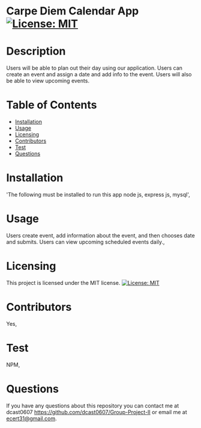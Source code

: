 
  # Carpe Diem Calendar App                [![License: MIT](https://img.shields.io/badge/License-MIT-yellow.svg)](https://opensource.org/licenses/MIT)
  # Description
  Users will be able to plan out their day using our application. Users can create an event and assign a date and add info to the event. Users will also be able to view upcoming events.
  # Table of Contents
  * [Installation](#installation)
  * [Usage](#usage)
  * [Licensing](#licensing)
  * [Contributors](#contributors)
  * [Test](#test)
  * [Questions](#questions)
 
  # Installation
  'The following must be installed to run this app
  node js, express js, mysql',

  # Usage
  Users create event, add information about the event, and then chooses date and submits. Users can view upcoming scheduled events daily.,

  # Licensing 
  This project is licensed under the MIT license.
[![License: MIT](https://img.shields.io/badge/License-MIT-yellow.svg)](https://opensource.org/licenses/MIT)

  # Contributors
  Yes,

  # Test
  NPM,

  
  # Questions
  If you have any questions about this repository you can contact me at
  dcast0607 https://github.com/dcast0607/Group-Project-II or email me at ecert31@gmail.com.